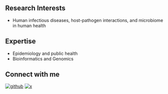 ## Research Interests

- Human infectious diseases, host-pathogen interactions, and microbiome in human health

## Expertise

- Epidemiology and public health
- Bioinformatics and Genomics

## Connect with me 

[![github](https://skillicons.dev/icons?i=github)](https://github.com/azmigueldario)
[![x](https://skillicons.dev/icons?i=linkedin)]([https://linkedin.com/in/jimmyliu1326](https://www.linkedin.com/in/miguel-prieto-1b851416a/))
